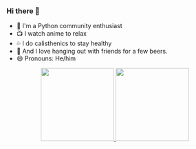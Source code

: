 ### Hi there 👋

- 🐍 I'm a Python community enthusiast
- 📺 I watch anime to relax
- 💦 I do calisthenics to stay healthy
- 🍻 And I love hanging out with friends for a few beers.
- 😄 Pronouns: He/him

<div align="center">
  <a href="https://github.com/muriloviana">
  <img height="170em" src="https://github-readme-stats.vercel.app/api?username=muriloviana&show_icons=true&theme=dark&include_all_commits=true&count_private=true"/>
  <img height="170em" src="https://github-readme-stats.vercel.app/api/top-langs/?username=muriloviana&layout=compact&langs_count=7&theme=dark"/>
</div>
